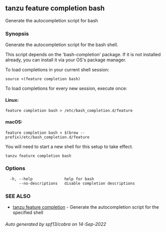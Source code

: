 ## tanzu feature completion bash

Generate the autocompletion script for bash

### Synopsis

Generate the autocompletion script for the bash shell.

This script depends on the 'bash-completion' package.
If it is not installed already, you can install it via your OS's package manager.

To load completions in your current shell session:

	source <(feature completion bash)

To load completions for every new session, execute once:

#### Linux:

	feature completion bash > /etc/bash_completion.d/feature

#### macOS:

	feature completion bash > $(brew --prefix)/etc/bash_completion.d/feature

You will need to start a new shell for this setup to take effect.


```
tanzu feature completion bash
```

### Options

```
  -h, --help              help for bash
      --no-descriptions   disable completion descriptions
```

### SEE ALSO

* [tanzu feature completion](tanzu_feature_completion.md)	 - Generate the autocompletion script for the specified shell

###### Auto generated by spf13/cobra on 14-Sep-2022
